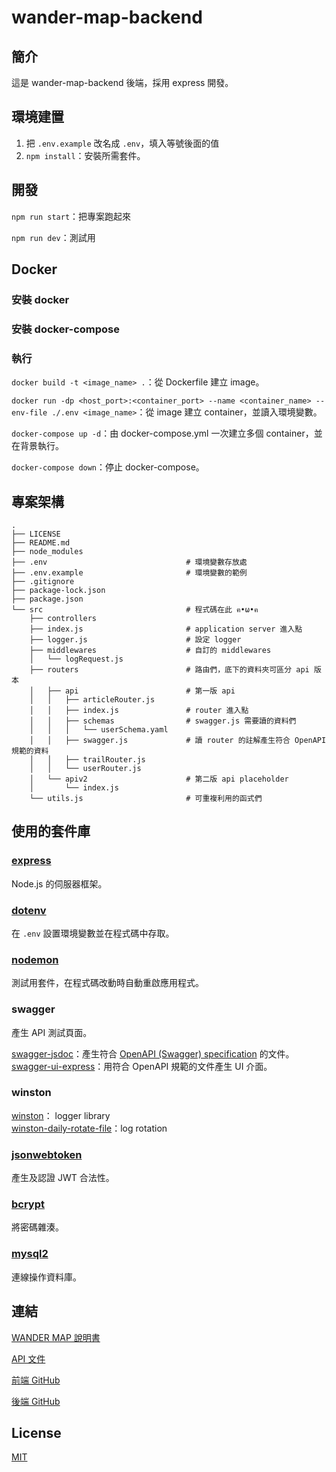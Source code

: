 # wander-map-backend

## 簡介

這是 wander-map-backend 後端，採用 express 開發。

## 環境建置

1. 把 `.env.example` 改名成 `.env`，填入等號後面的值
2. `npm install`：安裝所需套件。

## 開發

`npm run start`：把專案跑起來

`npm run dev`：測試用

## Docker

### 安裝 docker

### 安裝 docker-compose

### 執行

`docker build -t <image_name> .`：從 Dockerfile 建立 image。

`docker run -dp <host_port>:<container_port> --name <container_name> --env-file ./.env <image_name>`：從 image 建立 container，並讀入環境變數。

`docker-compose up -d`：由 docker-compose.yml 一次建立多個 container，並在背景執行。

`docker-compose down`：停止 docker-compose。

## 專案架構

```shell
.
├── LICENSE
├── README.md
├── node_modules
├── .env                               # 環境變數存放處
├── .env.example                       # 環境變數的範例
├── .gitignore
├── package-lock.json
├── package.json
└── src                                # 程式碼在此 ฅ•ω•ฅ
    ├── controllers
    ├── index.js                       # application server 進入點
    ├── logger.js                      # 設定 logger
    ├── middlewares                    # 自訂的 middlewares
    │   └── logRequest.js
    ├── routers                        # 路由們，底下的資料夾可區分 api 版本
    │   ├── api                        # 第一版 api
    │   │   ├── articleRouter.js
    │   │   ├── index.js               # router 進入點
    │   │   ├── schemas                # swagger.js 需要讀的資料們
    │   │   │   └── userSchema.yaml
    │   │   ├── swagger.js             # 讀 router 的註解產生符合 OpenAPI 規範的資料
    │   │   ├── trailRouter.js
    │   │   └── userRouter.js
    │   └── apiv2                      # 第二版 api placeholder
    │       └── index.js
    └── utils.js                       # 可重複利用的函式們
```

## 使用的套件庫

### [express](https://expressjs.com/)

Node.js 的伺服器框架。

### [dotenv](https://www.npmjs.com/package/dotenv)

在 `.env` 設置環境變數並在程式碼中存取。

### [nodemon](https://nodemon.io/)

測試用套件，在程式碼改動時自動重啟應用程式。

### swagger

產生 API 測試頁面。

[swagger-jsdoc](https://www.npmjs.com/package/swagger-jsdoc)：產生符合 [OpenAPI (Swagger) specification](https://swagger.io/specification/) 的文件。  
[swagger-ui-express](https://www.npmjs.com/package/swagger-ui-express)：用符合 OpenAPI 規範的文件產生 UI 介面。

### winston

[winston](https://www.npmjs.com/package/winston)： logger library  
[winston-daily-rotate-file](https://www.npmjs.com/package/winston-daily-rotate-file)：log rotation

### [jsonwebtoken](https://www.npmjs.com/package/jsonwebtoken)

產生及認證 JWT 合法性。

### [bcrypt](https://www.npmjs.com/package/bcrypt)

將密碼雜湊。

### [mysql2](https://www.npmjs.com/package/mysql2#history-and-why-mysql2)

連線操作資料庫。

## 連結

[WANDER MAP 說明書](https://hackmd.io/eD_eEfrGTy6BN5RsBHkjaw?view)

[API 文件](https://hackmd.io/GMJP6yXKQXCXAT4gDXsJPQ?view)

[前端 GitHub](https://github.com/flow-open-money-come/wander-map-frontend)

[後端 GitHub](https://github.com/flow-open-money-come/wander-map-backend)

## License

[MIT](https://choosealicense.com/licenses/mit/)
